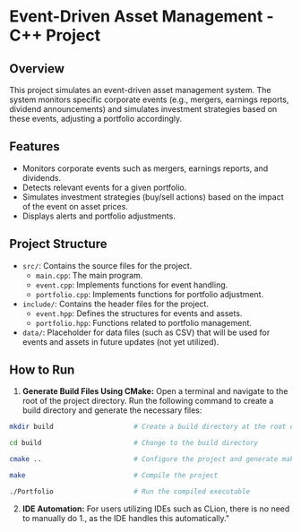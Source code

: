 # Event-Driven Asset Management - C++ Project

## Overview

This project simulates an event-driven asset management system. The system monitors specific corporate events (e.g., mergers, earnings reports, dividend announcements) and simulates investment strategies based on these events, adjusting a portfolio accordingly.

## Features

- Monitors corporate events such as mergers, earnings reports, and dividends.
- Detects relevant events for a given portfolio.
- Simulates investment strategies (buy/sell actions) based on the impact of the event on asset prices.
- Displays alerts and portfolio adjustments.

## Project Structure

- `src/`: Contains the source files for the project.
    - `main.cpp`: The main program.
    - `event.cpp`: Implements functions for event handling.
    - `portfolio.cpp`: Implements functions for portfolio adjustment.
- `include/`: Contains the header files for the project.
    - `event.hpp`: Defines the structures for events and assets.
    - `portfolio.hpp`: Functions related to portfolio management.
- `data/`: Placeholder for data files (such as CSV) that will be used for events and assets in future updates (not yet utilized).

## How to Run

1. **Generate Build Files Using CMake:**
   Open a terminal and navigate to the root of the project directory. Run the following command to create a build directory and generate the necessary files:

```bash
mkdir build                    # Create a build directory at the root of the project folder
```

```bash
cd build                       # Change to the build directory
```

```bash
cmake ..                       # Configure the project and generate makefiles
```

```bash
make                           # Compile the project
```

```bash
./Portfolio                    # Run the compiled executable
```
2. **IDE Automation:**
  For users utilizing IDEs such as CLion, there is no need to manually do  1., as the IDE handles this automatically."
